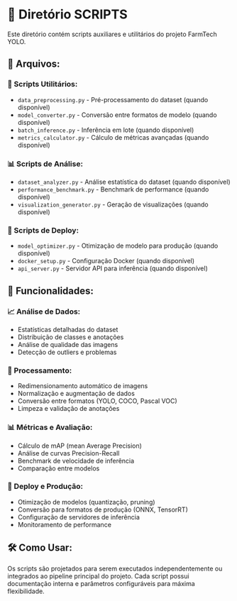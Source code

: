 # 📂 Diretório SCRIPTS

Este diretório contém scripts auxiliares e utilitários do projeto FarmTech YOLO.

## 📁 Arquivos:

### 🔧 Scripts Utilitários:
- `data_preprocessing.py` - Pré-processamento do dataset (quando disponível)
- `model_converter.py` - Conversão entre formatos de modelo (quando disponível)
- `batch_inference.py` - Inferência em lote (quando disponível)
- `metrics_calculator.py` - Cálculo de métricas avançadas (quando disponível)

### 📊 Scripts de Análise:
- `dataset_analyzer.py` - Análise estatística do dataset (quando disponível)
- `performance_benchmark.py` - Benchmark de performance (quando disponível)
- `visualization_generator.py` - Geração de visualizações (quando disponível)

### 🚀 Scripts de Deploy:
- `model_optimizer.py` - Otimização de modelo para produção (quando disponível)
- `docker_setup.py` - Configuração Docker (quando disponível)
- `api_server.py` - Servidor API para inferência (quando disponível)

## 🎯 Funcionalidades:

### 📈 Análise de Dados:
- Estatísticas detalhadas do dataset
- Distribuição de classes e anotações
- Análise de qualidade das imagens
- Detecção de outliers e problemas

### 🔄 Processamento:
- Redimensionamento automático de imagens
- Normalização e augmentação de dados
- Conversão entre formatos (YOLO, COCO, Pascal VOC)
- Limpeza e validação de anotações

### 📊 Métricas e Avaliação:
- Cálculo de mAP (mean Average Precision)
- Análise de curvas Precision-Recall
- Benchmark de velocidade de inferência
- Comparação entre modelos

### 🚀 Deploy e Produção:
- Otimização de modelos (quantização, pruning)
- Conversão para formatos de produção (ONNX, TensorRT)
- Configuração de servidores de inferência
- Monitoramento de performance

## 🛠️ Como Usar:

Os scripts são projetados para serem executados independentemente ou integrados ao pipeline principal do projeto. Cada script possui documentação interna e parâmetros configuráveis para máxima flexibilidade.